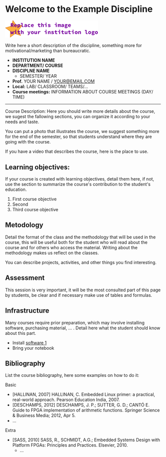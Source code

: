 # Welcome to the Example Discipline

<img src=logo.png width="300px"/>

Write here a short description of the discipline, something more for motivational/marketing than bureaucratic.

- **INSTITUTION NAME**
- **DEPARTMENT/ COURSE**
- **DISCIPLNE NAME**
    - SEMESTER/ YEAR
- **Prof.** YOUR NAME / YOUR@EMAIL.COM
- **Local:** LAB/ CLASSROOM/ TEAMS/...
- **Course meetings:** INFORMATION ABOUT COURSE MEETINGS (DAY/ TIME)

------------------------

Course Description: Here you should write more details about the course, we sugest the fallowing sections, you can organize it according to your needs and taste. 

You can put a photo that illustrates the course, we suggest something more for the end of the semester, so that students understand where they are going with the course.

If you have a video that describes the course, here is the place to use.

## Learning objectives:

If your course is created with learning objectives, detail them here, if not, use the section to summarize the course's contribution to the student's education.

1. First course objective
1. Second 
1. Third course objective

## Metodology

Detail the format of the class and the methodology that will be used in the course, this will be useful both for the student who will read about the course and for others who access the material. Writing about the methodology makes us reflect on the classes.

You can describe projects, activities, and other things you find interesting.

## Assessment

This session is very important, it will be the most consulted part of this page by students, be clear and if necessary make use of tables and formulas.

## Infrastructure 

Many courses require prior preparation, which may involve installing software, purchasing material, ... . Detail here what the student should know about this part. 

- Install [software 1]()
- Bring your notebook

## Bibliography

List the course bibliography, here some examples on how to do it:

Basic

- [HALLINAN, 2007] HALLINAN, C. Embedded Linux primer: a practical, real-world approach. Pearson Education India, 2007.
- [DESCHAMPS, 2012] DESCHAMPS,  J. P.;  SUTTER, G. D.;  CANTÓ E. Guide to FPGA implementation of arithmetic functions. Springer Science & Business Media; 2012, Apr 5.
- ...
    
Extra

- [SASS, 2010] SASS, R., SCHMIDT, A.G.; Embedded Systems Design with Platform FPGAs: Principles and Practices. Elsevier, 2010.
    - ...
